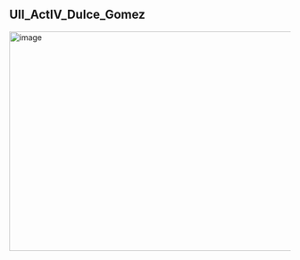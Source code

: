 ## UII_ActIV_Dulce_Gomez

<img width="893" height="393" alt="image" src="https://github.com/user-attachments/assets/2e982372-4ae4-4fb5-a8cb-be0e5cc7fc90" />
